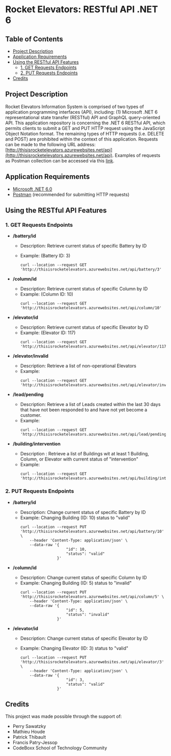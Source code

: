 # Rocket Elevators: RESTful API .NET 6 <!-- omit in toc -->

## Table of Contents <!-- omit in toc -->

- [Project Description](#project-description)
- [Application Requirements](#application-requirements)
- [Using the RESTful API Features](#using-the-restful-api-features)
  - [1. GET Requests Endpoints](#1-get-requests-endpoints)
  - [2. PUT Requests Endpoints](#2-put-requests-endpoints)
- [Credits](#credits)

## Project Description

Rocket Elevators Information System is comprised of two types of application programming interfaces (API), including: (1) Microsoft .NET 6 representational state transfer (RESTful) API and GraphQL query-oriented API. This application repository is concerning the .NET 6 RESTful API, which permits clients to submit a GET and PUT HTTP request using the JavaScript Object Notation format. The remaining types of HTTP requests (i.e. DELETE and POST) are prohibited within the context of this application. Requests can be made to the following URL address: [http://thisisrocketelevators.azurewebsites.net/api](http://thisisrocketelevators.azurewebsites.net/api). Examples of requests as Postman collection can be accessed via this [link](https://www.getpostman.com/collections/1b0bdc09588fa3e30fbd).

## Application Requirements

-   [Microsoft .NET 6.0](https://dotnet.microsoft.com/en-us/download/dotnet/6.0)
-   [Postman](https://www.postman.com/downloads/) (recommended for submitting HTTP requests)

## Using the RESTful API Features

### 1. GET Requests Endpoints

-   **/battery/id**

    -   Description: Retrieve current status of specific Battery by ID
    -   Example: (Battery ID: 3)

        ```
        curl --location --request GET 'http://thisisrocketelevators.azurewebsites.net/api/battery/3'
        ```

-   **/column/id**
    -   Description: Retrieve current status of specific Column by ID
    -   Example: (Column ID: 10)
        ```
        curl --location --request GET 'http://thisisrocketelevators.azurewebsites.net/api/column/10'
        ```
-   **/elevator/id**
    -   Description: Retrieve current status of specific Elevator by ID
    -   Example: (Elevator ID: 117)
        ```
        curl --location --request GET 'http://thisisrocketelevators.azurewebsites.net/api/elevator/117'
        ```
-   **/elevator/invalid**
    -   Description: Retrieve a list of non-operational Elevators
    -   Example:
        ```
        curl --location --request GET 'http://thisisrocketelevators.azurewebsites.net/api/elevator/invalid'
        ```
-   **/lead/pending**
    -   Description: Retrieve a list of Leads created within the last 30 days that have not been responded to and have not yet become a customer.
    -   Example:
        ```
        curl --location --request GET 'http://thisisrocketelevators.azurewebsites.net/api/lead/pending'
        ```
-   **/building/intervention**
    -   Description : Retrieve a list of Buildings wit at least 1 Building, Column, or Elevator with current status of "intervention"
    -   Example:
        ```
        curl --location --request GET 'http://thisisrocketelevators.azurewebsites.net/api/building/intervention'
        ```

### 2. PUT Requests Endpoints

-   **/battery/id**
    -   Description: Change current status of specific Battery by ID
    -   Example: Changing Building (ID: 10) status to "valid"
        ```
        curl --location --request PUT 'http://thisisrocketelevators.azurewebsites.net/api/battery/10' \
            --header 'Content-Type: application/json' \
            --data-raw '{
                            "id": 10,
                            "status": "valid"
                        }'
        ```
-   **/column/id**
    -   Description: Change current status of specific Column by ID
    -   Example: Changing Building (ID: 5) status to "invalid"
        ```
        curl --location --request PUT 'http://thisisrocketelevators.azurewebsites.net/api/column/5' \
            --header 'Content-Type: application/json' \
            --data-raw '{
                            "id": 5,
                            "status": "invalid"
                        }'
        ```
-   **/elevator/id**

    -   Description: Change current status of specific Elevator by ID
    -   Example: Changing Elevator (ID: 3) status to "valid"

        ```
        curl --location --request PUT 'http://thisisrocketelevators.azurewebsites.net/api/elevator/3' \
            --header 'Content-Type: application/json' \
            --data-raw '{
                            "id": 3,
                            "status": "valid"
                        }'
        ```

## Credits

This project was made possible through the support of:

-   Perry Sawatzky
-   Mathieu Houde
-   Patrick Thibault
-   Francis Patry-Jessop
-   CodeBoxx School of Technology Community
